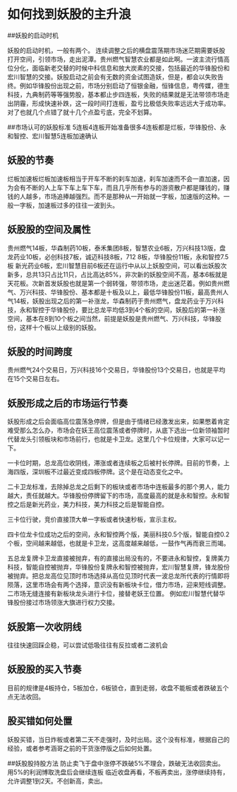 # 如何找到妖股的主升浪

##妖股的启动时机

妖股的启动时机，一般有两个。 连续调整之后的横盘震荡期市场迷茫期需要妖股打开空间，引领市场，走出泥潭。贵州燃气智慧农业都是如此啊。一波主流行情高位分化，面临新老交替的时候中科信息和放大炭素的交接，包括最近的华锋股份和宏川智慧的交接。妖股启动之前会有无数的资金试图造妖，但是，都会以失败告终。例如华锋股份出现之前，市场分别启动了恒银金融，恒锋信息，粤传媒，德生科技，九典制药等等强势股，基本都止步四连板，失败的结果就是无法带领市场走出阴霾，形成快速补跌，这一段时间打连板，盈亏比极低失败率远远大于成功率。 对了也就几个点错了就十几个点盈亏底，完全不划算。

##市场认可的妖股标准
5连板4连板开始准备很多4连板都是烂板，华锋股份、永和智控、宏川智慧5连板加速确认

## 妖股的节奏
烂板加速板烂板加速板相当于开车不断的刹车加速，刹车加速而不会一直加速，因为会有不断的人上车下车上车下车，而且几乎所有参与的游资散户都是赚钱的，赚钱的人越多，市场追捧越强烈。而不是那种从一开始就一字板，加速版的这种。一般一字板，加速板过多的往往一波到头。

## 妖股股的空间及属性
贵州燃气14板，华森制药10板，泰禾集团8板，智慧农业6板，万兴科技13版，盘龙药业10板，必创科技7板，诚迈科技8板，712 8板，华锋股份11板，永和智控7.5板 新光药业6板，宏川智慧目前6板还在运行中从以上妖股空间，可以看出妖股次新多，总共13只占比11只，占比高达85%，非次新的妖股空间不高，基本6板就是天花板。次新首发妖股也就是第一个弱转强，带领市场，走出迷茫着。例如贵州燃气、万兴科技、华锋股份、基本都是十板及以上，最低华锋股份11板，最高贵州人气14板，妖股出现之后的第一补涨龙，华森制药于贵州燃气，盘龙药业于万兴科技，永和智控于华锋股份，要比总龙平均低3到4个板的空间，妖股后的第一补涨空间，基本在8到10个板之间当然，前提是妖股是贵州燃气、万兴科技，华锋股份，这样十个板以上级别的妖股。
## 妖股的时间跨度
贵州燃气24个交易日，万兴科技16个交易日，华锋股份13个交易日，也就是平均在15个交易日左右。

## 妖股形成之后的市场运行节奏

妖股形成之后会面临高位震荡急停牌，但是由于情绪已经激发出来，如果憋着肯定难受那么怎么办，市场会在妖王高位震荡或者停牌时，从底下选出一位新领袖暂时代替龙头引领板块和市场前行，也就是卡卫龙。这里几个卡位规律，大家可以记一下。

一卡位时期，总龙高位收阴线，滞涨或者连续板之后被村长停牌。目前的节奏，上海四版，深圳板不过最近变成四板停牌。这个是在动态变化之中。

二卡卫龙标准，去除掉总龙之后剩下的板块或者市场中连板最多的那个男人，能力越大，责任就越大。华锋股份停牌留下的市场，高度最高的就是永和智控。永和智控之后是新光药业，美力科技，美力科技之后是智能自控。

三卡位行驶，竞价直接顶大单一字板或者快速秒板，宣示主权。

四卡位龙卡位成功之后的空间，永和智控两个版，美丽科技0.5个版，智能自控0.2个板，空间越来越低，也就是卡卫龙，这高度越来越低，一鼓作气再而衰三而竭。

五总龙复牌卡卫龙直接被抛弃，有的直接出局没有的，不要进永和智控，复牌美力科技，智能自控被抛弃，华锋股份复牌永和智控被抛弃，宏川智慧复牌，锋龙股份被抛弃。把总龙高位见顶时市场选择从高位见顶时代表一波总龙所代表的行情即将陨落，这里市场会有两个选择，意识没有新板块卡位，借力市场，迎来短线调整。二市场无缝连接有新板块龙头进行卡位，接替老妖王位置。
例如宏川智慧代替华锋股份接过市场领涨大旗进行权力交接。

## 妖股第一次收阴线
往往快速回踩企稳，可以尝试低吸往往有反拉或者二波机会
## 妖股股的买入节奏
目前的规律是4板持仓，5板加仓，6板锁仓，直到走弱，收盘不能板或者跌破五个点无法收回。

## 股买错如何处置
妖股买错，当日炸板或者第二天不走强时，及时出局。这个没有标准，根据自己的经验，或者参考涵哥之前的干货涨停版之后如何处置。

##妖股股持股方法
防止卖飞于盘中涨停不跌破5%不理会，跌破无法收回卖出。用5%的利润博取洗盘后会继续连板
临近收盘再看，不板再卖出，涨停继续持有，允许调整1到2天。不创新高，卖出。